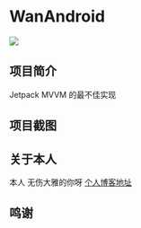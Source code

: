 # WanAndroid

![](https://img.shields.io/github/languages/top/wsdydeni/WanAndroid)

## 项目简介


Jetpack MVVM 的最不佳实现

## 项目截图


## 关于本人

本人 无伤大雅的你呀 [个人博客地址](https://www.wsdydeni.top/)

## 鸣谢
